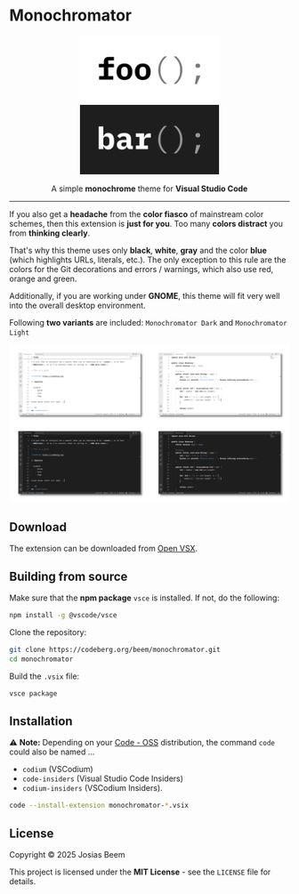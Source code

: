 # Monochromator

<p align="center"><img src="./images/icon1024.png" height=250 width=250 /></p>

<p align="center">A simple <b>monochrome</b> theme for <b>Visual Studio Code</b></p>

---

If you also get a **headache** from the **color fiasco** of mainstream color schemes, then this extension is **just for you**. Too many **colors distract** you from **thinking clearly**.

That's why this theme uses only **black**, **white**, **gray** and the color **blue** (which highlights URLs, literals, etc.). The only exception to this rule are the colors for the Git decorations and errors / warnings, which also use red, orange and green.

Additionally, if you are working under **GNOME**, this theme will fit very well into the overall desktop environment.

Following **two variants** are included: `Monochromator Dark` and `Monochromator Light`

![Screenshots](./images/screenshots.png)

## Download

The extension can be downloaded from [Open VSX](https://open-vsx.org/extension/beem/monochromator).

## Building from source

Make sure that the **npm package** `vsce` is installed. If not, do the following:

```sh
npm install -g @vscode/vsce
```

Clone the repository:

```sh
git clone https://codeberg.org/beem/monochromator.git
cd monochromator
```

Build the `.vsix` file:

```sh
vsce package
```

## Installation

⚠️ **Note:** Depending on your [Code - OSS](https://github.com/microsoft/vscode) distribution, the command `code` could also be named ...
- `codium` (VSCodium)
- `code-insiders` (Visual Studio Code Insiders)
- `codium-insiders` (VSCodium Insiders).

```sh
code --install-extension monochromator-*.vsix
```

## License

Copyright © 2025 Josias Beem

This project is licensed under the **MIT License** - see the `LICENSE` file for details.
